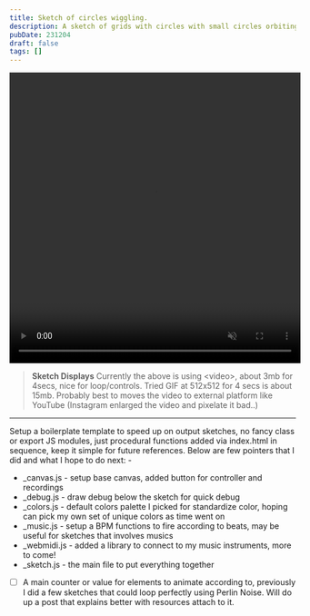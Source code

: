 ```yaml
---
title: Sketch of circles wiggling.
description: A sketch of grids with circles with small circles orbiting within restlessly, it keeps wiggle-wiggle-wiggle-wiggle.
pubDate: 231204
draft: false
tags: []
---
```


<video width="512" height="512" controls autoplay loop muted>
<source src="/sketch/231204-circles_goes_wiggling.mp4" type="video/mp4">
</video>

> **Sketch Displays**
> Currently the above is using \<video>, about 3mb for 4secs, nice for loop/controls.
> Tried GIF at 512x512 for 4 secs is about 15mb.
> Probably best to moves the video to external platform like YouTube (Instagram enlarged the video and pixelate it bad..)

---
Setup a boilerplate template to speed up on output sketches, no fancy class or export JS modules, just procedural functions added via index.html in sequence, keep it simple for future references. Below are few pointers that I did and what I hope to do next: -

- \_canvas.js - setup base canvas, added button for controller and recordings
- \_debug.js - draw debug below the sketch for quick debug
- \_colors.js - default colors palette I picked for standardize color, hoping can pick my own set of unique colors as time went on
- \_music.js - setup a BPM functions to fire according to beats, may be useful for sketches that involves musics
- \_webmidi.js - added a library to connect to my music instruments, more to come!
- \_sketch.js - the main file to put everything together

- [ ] A main counter or value for elements to animate according to, previously I did a few sketches that could loop perfectly using Perlin Noise. Will do up a post that explains better with resources attach to it.
